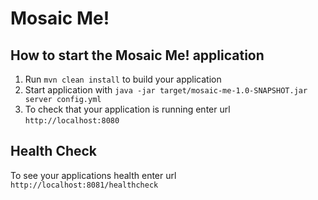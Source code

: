 # Mosaic Me!

How to start the Mosaic Me! application
---

1. Run `mvn clean install` to build your application
1. Start application with `java -jar target/mosaic-me-1.0-SNAPSHOT.jar server config.yml`
1. To check that your application is running enter url `http://localhost:8080`

Health Check
---

To see your applications health enter url `http://localhost:8081/healthcheck`
